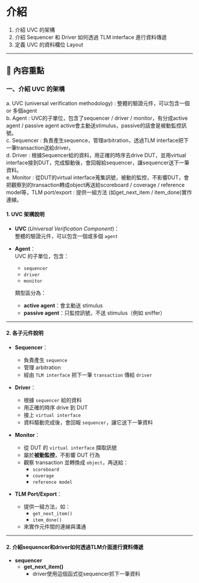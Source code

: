 # 介紹
 
1. 介紹 UVC 的架構  
2. 介紹 Sequencer 和 Driver 如何透過 TLM interface 進行資料傳遞  
3. 定義 UVC 的資料欄位 Layout  
 
---
 
## 📌 內容重點
 
### 一、介紹 UVC 的架構
  a. UVC (universal verification methodology) : 整體的驗證元件，可以包含一個 or 多個agent  
		b. Agent : UVC的子單位，包含了sequencer / driver / monitor，有分成active agent / passive agent  active會主動送stimulus，passive的話會是被動監控訊號。    
		c. Sequencer : 負責產生sequence，管理arbitration，透過TLM interface把下一筆transaction送給driver。  
		d. Driver : 根據Sequencer給的資料，用正確的時序去drive DUT，並用virtual interface接到DUT，完成驅動後，會回報給sequencer，讓sequencer送下一筆資料。  
		e. Monitor : 從DUT的virtual interface蒐集訊號，被動的監控，不影響DUT，會把觀察到的transaction轉成object再送給scoreboard / coverage / reference model等，TLM port/export : 提供一組方法 (如get_next_item / item_done)實作連線。  
 
#### 1. UVC 架構說明
 
- **UVC** (*Universal Verification Component*)：  
  整體的驗證元件，可以包含一個或多個 `agent`
 
- **Agent**：  
  UVC 的子單位，包含：
  - `sequencer`
  - `driver`
  - `monitor`
 
  類型區分為：
  - **active agent**：會主動送 stimulus  
  - **passive agent**：只監控訊號，不送 stimulus（例如 sniffer）
 
---
 
#### 2. 各子元件說明
 
- **Sequencer**：
  - 負責產生 `sequence`
  - 管理 arbitration
  - 經由 `TLM interface` 把下一筆 `transaction` 傳給 `driver`
 
- **Driver**：
  - 根據 `sequencer` 給的資料
  - 用正確的時序 drive 到 DUT
  - 接上 `virtual interface`  
  - 資料驅動完成後，會回報 `sequencer`，讓它送下一筆資料
 
- **Monitor**：
  - 從 DUT 的 `virtual interface` 擷取訊號
  - 屬於**被動監控**，不影響 DUT 行為
  - 觀察 transaction 並轉換成 `object`，再送給：
    - `scoreboard`
    - `coverage`
    - `reference model`
 
- **TLM Port/Export**：
  - 提供一組方法，如：
    - `get_next_item()`
    - `item_done()`
  - 來實作元件間的連線與溝通
 
---
#### 2. 介紹sequencer和driver如何透過TLM介面進行資料傳遞
- **sequencer**
  - **get_next_item()**
    - driver使用這個函式從sequencer抓下一筆資料
